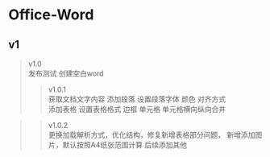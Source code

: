 # Office-Word  
## v1  
>v1.0  
  发布测试 创建空白word  
>>v1.0.1  
  获取文档文字内容
  添加段落 设置段落字体 颜色 对齐方式  
  添加表格 设置表格格式 边框 单元格 单元格横向纵向合并 

>>v1.0.2  
更换加载解析方式，优化结构，修复新增表格部分问题，
新增添加图片，默认按照A4纸张范围计算 后续添加其他
